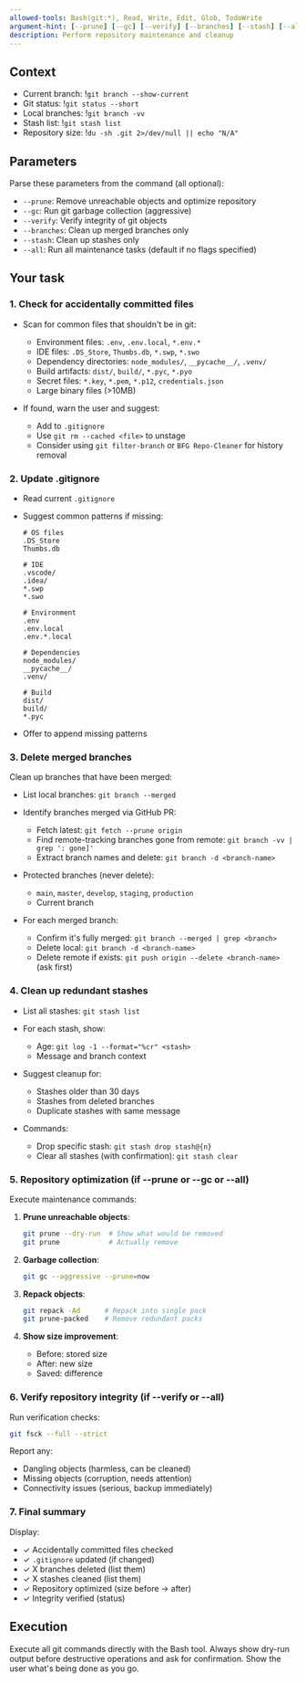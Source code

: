 ```yaml
---
allowed-tools: Bash(git:*), Read, Write, Edit, Glob, TodoWrite
argument-hint: [--prune] [--gc] [--verify] [--branches] [--stash] [--all]
description: Perform repository maintenance and cleanup
---
```


## Context

- Current branch: !`git branch --show-current`
- Git status: !`git status --short`
- Local branches: !`git branch -vv`
- Stash list: !`git stash list`
- Repository size: !`du -sh .git 2>/dev/null || echo "N/A"`

## Parameters

Parse these parameters from the command (all optional):

- `--prune`: Remove unreachable objects and optimize repository
- `--gc`: Run git garbage collection (aggressive)
- `--verify`: Verify integrity of git objects
- `--branches`: Clean up merged branches only
- `--stash`: Clean up stashes only
- `--all`: Run all maintenance tasks (default if no flags specified)

## Your task

### 1. Check for accidentally committed files

- Scan for common files that shouldn't be in git:
  - Environment files: `.env`, `.env.local`, `*.env.*`
  - IDE files: `.DS_Store`, `Thumbs.db`, `*.swp`, `*.swo`
  - Dependency directories: `node_modules/`, `__pycache__/`, `.venv/`
  - Build artifacts: `dist/`, `build/`, `*.pyc`, `*.pyo`
  - Secret files: `*.key`, `*.pem`, `*.p12`, `credentials.json`
  - Large binary files (>10MB)

- If found, warn the user and suggest:
  - Add to `.gitignore`
  - Use `git rm --cached <file>` to unstage
  - Consider using `git filter-branch` or `BFG Repo-Cleaner` for history removal

### 2. Update .gitignore

- Read current `.gitignore`
- Suggest common patterns if missing:
  ```
  # OS files
  .DS_Store
  Thumbs.db

  # IDE
  .vscode/
  .idea/
  *.swp
  *.swo

  # Environment
  .env
  .env.local
  .env.*.local

  # Dependencies
  node_modules/
  __pycache__/
  .venv/

  # Build
  dist/
  build/
  *.pyc
  ```

- Offer to append missing patterns

### 3. Delete merged branches

Clean up branches that have been merged:

- List local branches: `git branch --merged`
- Identify branches merged via GitHub PR:
  - Fetch latest: `git fetch --prune origin`
  - Find remote-tracking branches gone from remote: `git branch -vv | grep ': gone]'`
  - Extract branch names and delete: `git branch -d <branch-name>`

- Protected branches (never delete):
  - `main`, `master`, `develop`, `staging`, `production`
  - Current branch

- For each merged branch:
  - Confirm it's fully merged: `git branch --merged | grep <branch>`
  - Delete local: `git branch -d <branch-name>`
  - Delete remote if exists: `git push origin --delete <branch-name>` (ask first)

### 4. Clean up redundant stashes

- List all stashes: `git stash list`
- For each stash, show:
  - Age: `git log -1 --format="%cr" <stash>`
  - Message and branch context

- Suggest cleanup for:
  - Stashes older than 30 days
  - Stashes from deleted branches
  - Duplicate stashes with same message

- Commands:
  - Drop specific stash: `git stash drop stash@{n}`
  - Clear all stashes (with confirmation): `git stash clear`

### 5. Repository optimization (if --prune or --gc or --all)

Execute maintenance commands:

1. **Prune unreachable objects**:
   ```bash
   git prune --dry-run  # Show what would be removed
   git prune            # Actually remove
   ```

2. **Garbage collection**:
   ```bash
   git gc --aggressive --prune=now
   ```

3. **Repack objects**:
   ```bash
   git repack -Ad      # Repack into single pack
   git prune-packed    # Remove redundant packs
   ```

4. **Show size improvement**:
   - Before: stored size
   - After: new size
   - Saved: difference

### 6. Verify repository integrity (if --verify or --all)

Run verification checks:

```bash
git fsck --full --strict
```

Report any:
- Dangling objects (harmless, can be cleaned)
- Missing objects (corruption, needs attention)
- Connectivity issues (serious, backup immediately)

### 7. Final summary

Display:
- ✓ Accidentally committed files checked
- ✓ `.gitignore` updated (if changed)
- ✓ X branches deleted (list them)
- ✓ X stashes cleaned (list them)
- ✓ Repository optimized (size before → after)
- ✓ Integrity verified (status)

## Execution

Execute all git commands directly with the Bash tool. Always show dry-run output before destructive operations and ask for confirmation. Show the user what's being done as you go.
